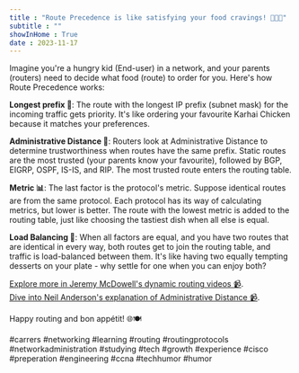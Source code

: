 ```yaml
---
title : "Route Precedence is like satisfying your food cravings! 🍲🌮🍝"
subtitle : ""
showInHome : True
date : 2023-11-17
---
```


Imagine you're a hungry kid (End-user) in a network, and your parents (routers) need to decide what food (route) to order for you. Here's how Route Precedence works:

**Longest prefix 📏**:
The route with the longest IP prefix (subnet mask) for the incoming traffic gets priority. It's like ordering your favourite Karhai Chicken because it matches your preferences.

**Administrative Distance 🚦**:
Routers look at Administrative Distance to determine trustworthiness when routes have the same prefix. Static routes are the most trusted (your parents know your favourite), followed by BGP, EIGRP, OSPF, IS-IS, and RIP. The most trusted route enters the routing table.

**Metric 📊**:
The last factor is the protocol's metric. Suppose identical routes are from the same protocol. Each protocol has its way of calculating metrics, but lower is better. The route with the lowest metric is added to the routing table, just like choosing the tastiest dish when all else is equal.

**Load Balancing 🔄**:
When all factors are equal, and you have two routes that are identical in every way, both routes get to join the routing table, and traffic is load-balanced between them. It's like having two equally tempting desserts on your plate - why settle for one when you can enjoy both?

[Explore more in Jeremy McDowell's dynamic routing videos 📹](https://lnkd.in/ghe7cFMV).<br>
[Dive into Neil Anderson's explanation of Administrative Distance 📹](https://lnkd.in/g5_xsaCf).

Happy routing and bon appétit! 🌐🍽️

<p>#carrers #networking #learning #routing #routingprotocols #networkadministration #studying #tech #growth  #experience #cisco #preperation #engineering #ccna #techhumor #humor</p>
